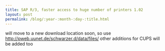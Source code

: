 ```yaml
---
title: SAP R/3, faster access to huge number of printers 1.02
layout: post
permalink: /blog/:year-:month-:day-:title.html
---
```


will move to a new download location soon, so use http://pweb.uunet.de/schwarzer.d/data/files/
other additions for CUPS will be added too
